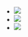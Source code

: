 <style>
    .carousel {
        scroll-snap-type: x-mandatory;
        scroll-padding: 0 24px;
    }

    .carousel .item {
        scroll-snap-align: start;
    }
</style>

<ul class="carousel">
    <li class="item">
        <img src="//learningukulele.com/assets/books/covers/AGC1-1.png">
    </li>
    <li class="item">
        <img src="//learningukulele.com/assets/books/covers/AGC2-1.png">
    </li>
    <li class="item">
        <img src="//learningukulele.com/assets/books/covers/AGC3-1.png">
    </li>
</ul>
